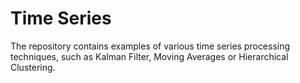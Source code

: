 <h1>
	Time Series
</h1>

The repository contains examples of various time series processing techniques, such as Kalman Filter, Moving Averages or Hierarchical Clustering.